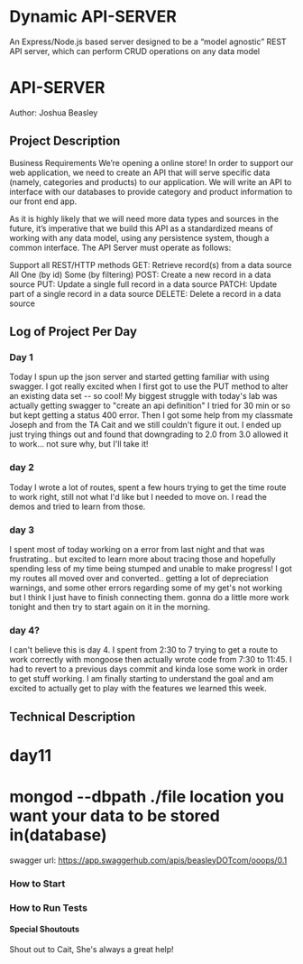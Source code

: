 # Dynamic API-SERVER
An Express/Node.js based server designed to be a “model agnostic” REST API server, which can perform CRUD operations on any data model

# API-SERVER
Author: Joshua Beasley

## Project Description
Business Requirements
We’re opening a online store! In order to support our web application, we need to create an API that will serve specific data (namely, categories and products) to our application. We will write an API to interface with our databases to provide category and product information to our front end app.

As it is highly likely that we will need more data types and sources in the future, it’s imperative that we build this API as a standardized means of working with any data model, using any persistence system, though a common interface. The API Server must operate as follows:

Support all REST/HTTP methods
GET: Retrieve record(s) from a data source
All
One (by id)
Some (by filtering)
POST: Create a new record in a data source
PUT: Update a single full record in a data source
PATCH: Update part of a single record in a data source
DELETE: Delete a record in a data source 

## Log of Project Per Day
### Day 1
Today I spun up the json server and started getting familiar with using swagger. 
I got really excited when I first got to use the PUT method to alter an existing data set -- so cool! 
My biggest struggle with today's lab was actually getting swagger to "create an api definition" I tried for 30 min or so but kept getting a status 400 error. Then I got some help from my classmate Joseph and from the TA Cait and we still couldn't figure it out. I ended up just trying things out and found that downgrading to 2.0 from 3.0 allowed it to work... not sure why, but I'll take it!
### day 2
Today I wrote a lot of routes, spent a few hours trying to get the time route to work right, still not what I'd like but I needed to move on.
I read the demos and tried to learn from those. 

### day 3
I spent most of today working on a error from last night and that was frustrating.. but excited to learn more about tracing those and hopefully spending less of my time being stumped and unable to make progress! 
I got my routes all moved over and converted.. getting a lot of depreciation warnings, and some other errors regarding some of my get's not working but I think I just have to finish connecting them. gonna do a little more work tonight and then try to start again on it in the morning.

### day 4?
I can't believe this is day 4. 
I spent from 2:30 to 7 trying to get a route to work correctly with mongoose then actually wrote code from 7:30 to 11:45.
I had to revert to a previous days commit and kinda lose some work in order to get stuff working. 
I am finally starting to understand the goal and am excited to actually get to play with the features we learned this week. 
## Technical Description
# day11
# mongod --dbpath ./file location you want your data to be stored in(database)
swagger url:
https://app.swaggerhub.com/apis/beasleyDOTcom/ooops/0.1
### How to Start

### How to Run Tests

#### Special Shoutouts
Shout out to Cait, She's always a great help!



